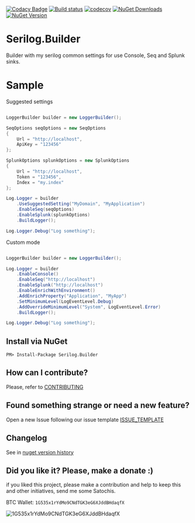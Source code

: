 [![Codacy Badge](https://api.codacy.com/project/badge/Grade/f204b3b917ce4c4783feaaaef649e152)](https://www.codacy.com/app/ThiagoBarradas/serilog-builder?utm_source=github.com&amp;utm_medium=referral&amp;utm_content=ThiagoBarradas/serilog-builder&amp;utm_campaign=Badge_Grade)
[![Build status](https://ci.appveyor.com/api/projects/status/3i7oy17vq1p2n5ko/branch/master?svg=true)](https://ci.appveyor.com/project/ThiagoBarradas/serilog-builder/branch/master)
[![codecov](https://codecov.io/gh/ThiagoBarradas/serilog-builder/branch/master/graph/badge.svg)](https://codecov.io/gh/ThiagoBarradas/serilog-builder)
[![NuGet Downloads](https://img.shields.io/nuget/dt/Serilog.Builder.svg)](https://www.nuget.org/packages/Serilog.Builder/)
[![NuGet Version](https://img.shields.io/nuget/v/Serilog.Builder.svg)](https://www.nuget.org/packages/Serilog.Builder/)

# Serilog.Builder

Builder with my serilog common settings for use Console, Seq and Splunk sinks.

# Sample

Suggested settings
```c#

LoggerBuilder builder = new LoggerBuilder();

SeqOptions seqOptions = new SeqOptions
{
    Url = "http://localhost",
    ApiKey = "123456"
};

SplunkOptions splunkOptions = new SplunkOptions
{
    Url = "http://localhost",
    Token = "123456",
    Index = "my.index"
};

Log.Logger = builder
    .UseSuggestedSetting("MyDomain", "MyApplication")
    .EnableSeq(seqOptions)
    .EnableSplunk(splunkOptions)
    .BuildLogger();

Log.Logger.Debug("Log something");

```

Custom mode
```c#

LoggerBuilder builder = new LoggerBuilder();

Log.Logger = builder
    .EnableConsole()
    .EnableSeq("http://localhost")
    .EnableSplunk("http://localhost")
    .EnableEnrichWithEnvironment()
    .AddEnrichProperty("Application", "MyApp")
    .SetMinimumLevel(LogEventLevel.Debug)
    .AddOverrideMinimumLevel("System", LogEventLevel.Error)
    .BuildLogger();

Log.Logger.Debug("Log something");

```

## Install via NuGet

```
PM> Install-Package Serilog.Builder
```

## How can I contribute?
Please, refer to [CONTRIBUTING](.github/CONTRIBUTING.md)

## Found something strange or need a new feature?
Open a new Issue following our issue template [ISSUE_TEMPLATE](.github/ISSUE_TEMPLATE.md)

## Changelog
See in [nuget version history](https://www.nuget.org/packages/Serilog.Builder)

## Did you like it? Please, make a donate :)

if you liked this project, please make a contribution and help to keep this and other initiatives, send me some Satochis.

BTC Wallet: `1G535x1rYdMo9CNdTGK3eG6XJddBHdaqfX`

![1G535x1rYdMo9CNdTGK3eG6XJddBHdaqfX](https://i.imgur.com/mN7ueoE.png)
